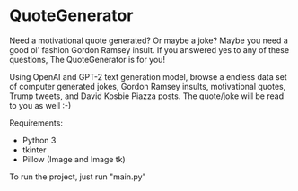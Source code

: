 # QuoteGenerator
Need a motivational quote generated? Or maybe a joke? Maybe you need a good ol' fashion Gordon Ramsey insult. If you answered yes to any of these questions, The QuoteGenerator is for you! 

Using OpenAI and GPT-2 text generation model, browse a endless data set of computer generated jokes, Gordon Ramsey insults, motivational quotes, Trump tweets, and David Kosbie Piazza posts. The quote/joke will be read to you as well :-)

Requirements:
  -  Python 3
  -  tkinter
  -  Pillow (Image and Image tk)
  
To run the project, just run "main.py"
